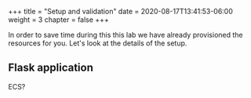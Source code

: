 +++
title = "Setup  and validation"
date = 2020-08-17T13:41:53-06:00
weight = 3
chapter = false
+++

In order to save time during this this lab we have already provisioned the resources for you. Let's look at the details of the setup. 

## Flask application

ECS?